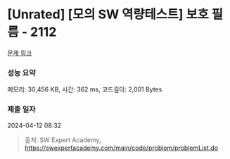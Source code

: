 # [Unrated] [모의 SW 역량테스트] 보호 필름 - 2112 

[문제 링크](https://swexpertacademy.com/main/code/problem/problemDetail.do?contestProbId=AV5V1SYKAaUDFAWu) 

### 성능 요약

메모리: 30,456 KB, 시간: 362 ms, 코드길이: 2,001 Bytes

### 제출 일자

2024-04-12 08:32



> 출처: SW Expert Academy, https://swexpertacademy.com/main/code/problem/problemList.do